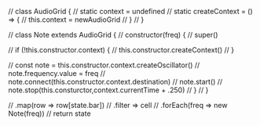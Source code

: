 // class AudioGrid {
//     static context = undefined
//     static createContext = () => {
//         this.context = newAudioGrid
//     }
// }

// class Note extends AudioGrid {
//     constructor(freq) {
//         super()

//         if (!this.constructor.context) {
//             this.constructor.createContext()
//         }

//         const note = this.constructor.context.createOscillator()
//         note.frequency.value = freq
//         note.connect(this.constructor.context.destination)
//         note.start()
//         note.stop(this.consturctor,context.currentTime + .250)
//     }
// }


    
    
// .map(row => row[state.bar])
// .filter => cell
// .forEach(freq => new Note(freq))
// return state